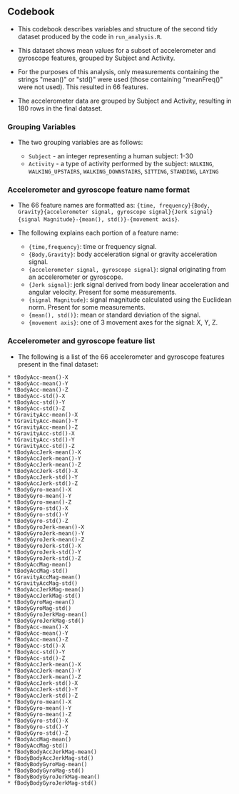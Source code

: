 ## Codebook

* This codebook describes variables and structure of the second tidy dataset produced by the code in `run_analysis.R`. 

* This dataset shows mean values for a subset of accelerometer and gyroscope features, grouped by Subject and Activity.

* For the purposes of this analysis, only measurements containing the strings "mean()" or "std()" were used (those containing "meanFreq()" were not used). This resulted in 66 features.

* The accelerometer data are grouped by Subject and Activity, resulting in 180 rows in the final dataset.


### Grouping Variables

* The two grouping variables are as follows:

    * `Subject` - an integer representing a human subject: 1-30
    * `Activity` - a type of activity performed by the subject: `WALKING`, `WALKING_UPSTAIRS`, `WALKING_DOWNSTAIRS`, `SITTING`, `STANDING`, `LAYING`


### Accelerometer and gyroscope feature name format

* The 66 feature names are formatted as: `{time, frequency}{Body, Gravity}{accelerometer signal, gyroscope signal}{Jerk signal}{signal Magnitude}-{mean(), std()}-{movement axis}`. 

* The following explains each portion of a feature name:

    * `{time,frequency}`: time or frequency signal.
    * `{Body,Gravity}`: body acceleration signal or gravity acceleration signal.
    * `{accelerometer signal, gyroscope signal}`: signal originating from an accelerometer or gyroscope.
    * `{Jerk signal}`: jerk signal derived from body linear acceleration and angular velocity. Present for some measurements.
    * `{signal Magnitude}`: signal magnitude calculated using the Euclidean norm. Present for some measurements.
    * `{mean(), std()}`: mean or standard deviation of the signal.
    * `{movement axis}`: one of 3 movement axes for the signal: X, Y, Z.


### Accelerometer and gyroscope feature list
* The following is a list of the 66 accelerometer and gyroscope features present in the final dataset:

```
* tBodyAcc-mean()-X
* tBodyAcc-mean()-Y
* tBodyAcc-mean()-Z
* tBodyAcc-std()-X
* tBodyAcc-std()-Y
* tBodyAcc-std()-Z
* tGravityAcc-mean()-X
* tGravityAcc-mean()-Y
* tGravityAcc-mean()-Z
* tGravityAcc-std()-X
* tGravityAcc-std()-Y
* tGravityAcc-std()-Z
* tBodyAccJerk-mean()-X
* tBodyAccJerk-mean()-Y
* tBodyAccJerk-mean()-Z
* tBodyAccJerk-std()-X
* tBodyAccJerk-std()-Y
* tBodyAccJerk-std()-Z
* tBodyGyro-mean()-X
* tBodyGyro-mean()-Y
* tBodyGyro-mean()-Z
* tBodyGyro-std()-X
* tBodyGyro-std()-Y
* tBodyGyro-std()-Z
* tBodyGyroJerk-mean()-X
* tBodyGyroJerk-mean()-Y
* tBodyGyroJerk-mean()-Z
* tBodyGyroJerk-std()-X
* tBodyGyroJerk-std()-Y
* tBodyGyroJerk-std()-Z
* tBodyAccMag-mean()
* tBodyAccMag-std()
* tGravityAccMag-mean()
* tGravityAccMag-std()
* tBodyAccJerkMag-mean()
* tBodyAccJerkMag-std()
* tBodyGyroMag-mean()
* tBodyGyroMag-std()
* tBodyGyroJerkMag-mean()
* tBodyGyroJerkMag-std()
* fBodyAcc-mean()-X
* fBodyAcc-mean()-Y
* fBodyAcc-mean()-Z
* fBodyAcc-std()-X
* fBodyAcc-std()-Y
* fBodyAcc-std()-Z
* fBodyAccJerk-mean()-X
* fBodyAccJerk-mean()-Y
* fBodyAccJerk-mean()-Z
* fBodyAccJerk-std()-X
* fBodyAccJerk-std()-Y
* fBodyAccJerk-std()-Z
* fBodyGyro-mean()-X
* fBodyGyro-mean()-Y
* fBodyGyro-mean()-Z
* fBodyGyro-std()-X
* fBodyGyro-std()-Y
* fBodyGyro-std()-Z
* fBodyAccMag-mean()
* fBodyAccMag-std()
* fBodyBodyAccJerkMag-mean()
* fBodyBodyAccJerkMag-std()
* fBodyBodyGyroMag-mean()
* fBodyBodyGyroMag-std()
* fBodyBodyGyroJerkMag-mean()
* fBodyBodyGyroJerkMag-std()
```